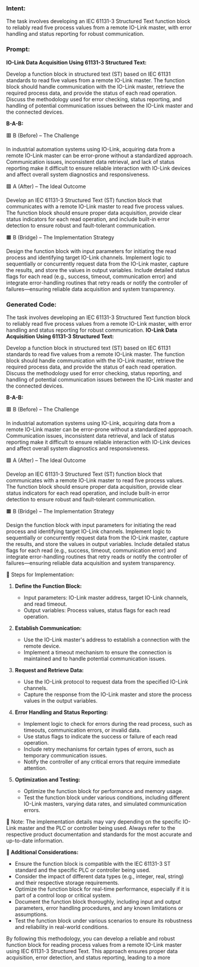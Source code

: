 ### Intent:
The task involves developing an IEC 61131-3 Structured Text function block to reliably read five process values from a remote IO-Link master, with error handling and status reporting for robust communication.

### Prompt:
**IO-Link Data Acquisition Using 61131-3 Structured Text:**

Develop a function block in structured text (ST) based on IEC 61131 standards to read five values from a remote IO-Link master. The function block should handle communication with the IO-Link master, retrieve the required process data, and provide the status of each read operation. Discuss the methodology used for error checking, status reporting, and handling of potential communication issues between the IO-Link master and the connected devices.

**B-A-B:**

🟥 B (Before) – The Challenge

In industrial automation systems using IO-Link, acquiring data from a remote IO-Link master can be error-prone without a standardized approach. Communication issues, inconsistent data retrieval, and lack of status reporting make it difficult to ensure reliable interaction with IO-Link devices and affect overall system diagnostics and responsiveness.

🟩 A (After) – The Ideal Outcome

Develop an IEC 61131-3 Structured Text (ST) function block that communicates with a remote IO-Link master to read five process values. The function block should ensure proper data acquisition, provide clear status indicators for each read operation, and include built-in error detection to ensure robust and fault-tolerant communication.

🟧 B (Bridge) – The Implementation Strategy

Design the function block with input parameters for initiating the read process and identifying target IO-Link channels. Implement logic to sequentially or concurrently request data from the IO-Link master, capture the results, and store the values in output variables. Include detailed status flags for each read (e.g., success, timeout, communication error) and integrate error-handling routines that retry reads or notify the controller of failures—ensuring reliable data acquisition and system transparency.

### Generated Code:
The task involves developing an IEC 61131-3 Structured Text function block to reliably read five process values from a remote IO-Link master, with error handling and status reporting for robust communication.
**IO-Link Data Acquisition Using 61131-3 Structured Text:**

Develop a function block in structured text (ST) based on IEC 61131 standards to read five values from a remote IO-Link master. The function block should handle communication with the IO-Link master, retrieve the required process data, and provide the status of each read operation. Discuss the methodology used for error checking, status reporting, and handling of potential communication issues between the IO-Link master and the connected devices.

**B-A-B:**

🟥 B (Before) – The Challenge

In industrial automation systems using IO-Link, acquiring data from a remote IO-Link master can be error-prone without a standardized approach. Communication issues, inconsistent data retrieval, and lack of status reporting make it difficult to ensure reliable interaction with IO-Link devices and affect overall system diagnostics and responsiveness.

🟩 A (After) – The Ideal Outcome

Develop an IEC 61131-3 Structured Text (ST) function block that communicates with a remote IO-Link master to read five process values. The function block should ensure proper data acquisition, provide clear status indicators for each read operation, and include built-in error detection to ensure robust and fault-tolerant communication.

🟧 B (Bridge) – The Implementation Strategy

Design the function block with input parameters for initiating the read process and identifying target IO-Link channels. Implement logic to sequentially or concurrently request data from the IO-Link master, capture the results, and store the values in output variables. Include detailed status flags for each read (e.g., success, timeout, communication error) and integrate error-handling routines that retry reads or notify the controller of failures—ensuring reliable data acquisition and system transparency. 

🔧 Steps for Implementation:

1. **Define the Function Block:**
   - Input parameters: IO-Link master address, target IO-Link channels, and read timeout.
   - Output variables: Process values, status flags for each read operation.

2. **Establish Communication:**
   - Use the IO-Link master's address to establish a connection with the remote device.
   - Implement a timeout mechanism to ensure the connection is maintained and to handle potential communication issues.

3. **Request and Retrieve Data:**
   - Use the IO-Link protocol to request data from the specified IO-Link channels.
   - Capture the response from the IO-Link master and store the process values in the output variables.

4. **Error Handling and Status Reporting:**
   - Implement logic to check for errors during the read process, such as timeouts, communication errors, or invalid data.
   - Use status flags to indicate the success or failure of each read operation.
   - Include retry mechanisms for certain types of errors, such as temporary communication issues.
   - Notify the controller of any critical errors that require immediate attention.

5. **Optimization and Testing:**
   - Optimize the function block for performance and memory usage.
   - Test the function block under various conditions, including different IO-Link masters, varying data rates, and simulated communication errors.

📝 Note: The implementation details may vary depending on the specific IO-Link master and the PLC or controller being used. Always refer to the respective product documentation and standards for the most accurate and up-to-date information.

**📝 Additional Considerations:**

- Ensure the function block is compatible with the IEC 61131-3 ST standard and the specific PLC or controller being used.
- Consider the impact of different data types (e.g., integer, real, string) and their respective storage requirements.
- Optimize the function block for real-time performance, especially if it is part of a control loop or critical system.
- Document the function block thoroughly, including input and output parameters, error handling procedures, and any known limitations or assumptions.
- Test the function block under various scenarios to ensure its robustness and reliability in real-world conditions.

By following this methodology, you can develop a reliable and robust function block for reading process values from a remote IO-Link master using IEC 61131-3 Structured Text. This approach ensures proper data acquisition, error detection, and status reporting, leading to a more
